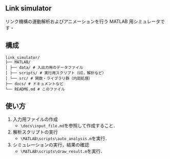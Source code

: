 ## Link simulator
リンク機構の運動解析およびアニメーションを行う MATLAB 用シミュレータです・

## 構成
```
link_simulator/
├── MATLAB/
│ ├── data/ # 入出力用のデータファイル
│ ├── scripts/ # 実行用スクリプト（UI，解析など）
│ └── src/ # 関数・ライブラリ群（内部処理）
├── docs/ # ドキュメントなど
└── README.md # このファイル
```

## 使い方
1. 入力用ファイルの作成
   - `\docs\input_file.md`を参照して作成すること．
2. 解析スクリプトの実行
   - `\MATLAB\scripts\auto_analysis.m`を実行．
3. シミュレーションの実行，結果の確認
   - `\MATLAB\scripts\draw_result.m`を実行．